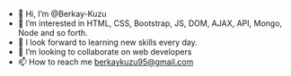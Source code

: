 - 👋 Hi, I’m @Berkay-Kuzu
- 👀 I’m interested in HTML, CSS, Bootstrap, JS, DOM, AJAX, API, Mongo, Node and so forth.
- 🌱 I look forward to learning new skills every day.
- 💞️ I’m looking to collaborate on web developers
- 📫 How to reach me berkaykuzu95@gmail.com

<!---
Berkay-Kuzu/Berkay-Kuzu is a ✨ special ✨ repository because its `README.md` (this file) appears on your GitHub profile.
You can click the Preview link to take a look at your changes.
--->

